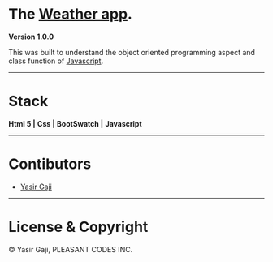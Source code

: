 # The [Weather app](https://loan-calculatr.netlify.app/).

**Version 1.0.0**

This was built to understand the object oriented programming aspect and class function of [Javascript](https://developer.mozilla.org/en-US/docs/Web/JavaScript).

---
# Stack
**Html 5 |**
**Css |**
**BootSwatch |**
**Javascript**

---
# Contibutors
- [Yasir Gaji](yasirgaji.dev)

---
# License & Copyright

© Yasir Gaji, PLEASANT CODES INC.
